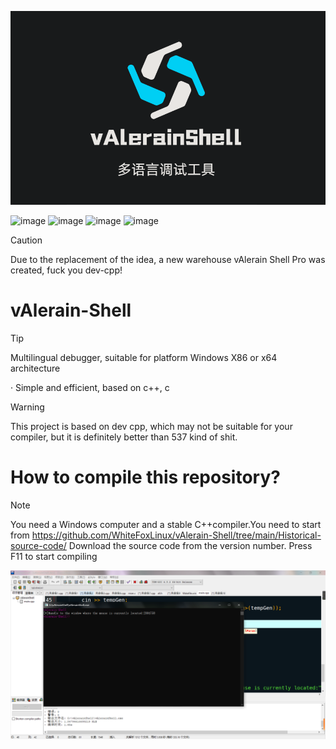 ![](https://github.com/WhiteFoxLinux/vAlerain-Shell/blob/main/ico/vAlerain.png)

![image](https://img.shields.io/badge/Windows-tool-blue)
![image](https://img.shields.io/badge/Windows-vAlerian-gree)
![image](https://img.shields.io/badge/Windows-Ark-blue)
![image](https://img.shields.io/badge/Windows-Shell-blue)

> [!CAUTION]
> Due to the replacement of the idea, a new warehouse vAlerain Shell Pro was created, fuck you dev-cpp!

# vAlerain-Shell 

> [!TIP]
> Multilingual debugger, suitable for platform Windows X86 or x64 architecture

· Simple and efficient, based on c++, c

> [!WARNING]  
> This project is based on dev cpp, which may not be suitable for your compiler, but it is definitely better than 537 kind of shit.

# How to compile this repository?
> [!NOTE]  
> You need a Windows computer and a stable C++compiler.You need to start from https://github.com/WhiteFoxLinux/vAlerain-Shell/tree/main/Historical-source-code/ Download the source code from the version number. Press F11 to start compiling

![](https://github.com/WhiteFoxLinux/vAlerain-Shell/blob/main/ico/q1.png)
